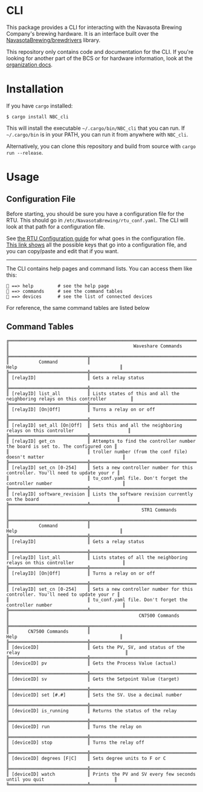 # CLI
This package provides a CLI for interacting with the Navasota Brewing Company's brewing hardware. It is an interface built over the [NavasotaBrewing/brewdrivers](https://github.com/NavasotaBrewing/brewdrivers) library.

This repository only contains code and documentation for the CLI. If you're looking for another part of the BCS or for hardware information, look at the [organization docs](https://github.com/NavasotaBrewing/readme).

# Installation
If you have `cargo` installed:

```
$ cargo install NBC_cli
```

This will install the executable `~/.cargo/bin/NBC_cli` that you can run. If `~/.cargo/bin` is in your PATH, you can run it from anywhere with `NBC_cli`.

Alternatively, you can clone this repository and build from source with `cargo run --release`.

# Usage
## Configuration File
Before starting, you should be sure you have a configuration file for the RTU. This should go in `/etc/NavasotaBrewing/rtu_conf.yaml`. The CLI
will look at that path for a configuration file.

See [the RTU Configuration guide](https://github.com/NavasotaBrewing/documentation/blob/master/RTU_Configuration/configuration.md) for what goes in the configuration file. [This link shows](https://github.com/NavasotaBrewing/documentation/blob/master/RTU_Configuration/rtu_conf.yaml) all the possible keys that go into a configuration file, and you can copy/paste and edit that if you want.

---------------------

The CLI contains help pages and command lists. You can access them like this:

```
🍺 ==> help         # see the help page
🍺 ==> commands     # see the command tables
🍺 ==> devices      # see the list of connected devices
```

For reference, the same command tables are listed below

## Command Tables

```
╔══════════════════════════════════════════════════════════════════════════════════════════════════════════════╗
║                                              Waveshare Commands                                              ║
╠═════════════════════════════╦════════════════════════════════════════════════════════════════════════════════╣
║           Command           ║                                      Help                                      ║
╠═════════════════════════════╬════════════════════════════════════════════════════════════════════════════════╣
║ [relayID]                   ║ Gets a relay status                                                            ║
╠═════════════════════════════╬════════════════════════════════════════════════════════════════════════════════╣
║ [relayID] list_all          ║ Lists states of this and all the neighboring relays on this controller         ║
╠═════════════════════════════╬════════════════════════════════════════════════════════════════════════════════╣
║ [relayID] [On|Off]          ║ Turns a relay on or off                                                        ║
╠═════════════════════════════╬════════════════════════════════════════════════════════════════════════════════╣
║ [relayID] set_all [On|Off]  ║ Sets this and all the neighboring relays on this controller                    ║
╠═════════════════════════════╬════════════════════════════════════════════════════════════════════════════════╣
║ [relayID] get_cn            ║ Attempts to find the controller number the board is set to. The configured con ║
║                             ║ troller number (from the conf file) doesn't matter                             ║
╠═════════════════════════════╬════════════════════════════════════════════════════════════════════════════════╣
║ [relayID] set_cn [0-254]    ║ Sets a new controller number for this controller. You'll need to update your r ║
║                             ║ tu_conf.yaml file. Don't forget the controller number                          ║
╠═════════════════════════════╬════════════════════════════════════════════════════════════════════════════════╣
║ [relayID] software_revision ║ Lists the software revision currently on the board                             ║
╠═════════════════════════════╩════════════════════════════════════════════════════════════════════════════════╣
║                                                 STR1 Commands                                                ║
╠═════════════════════════════╦════════════════════════════════════════════════════════════════════════════════╣
║           Command           ║                                      Help                                      ║
╠═════════════════════════════╬════════════════════════════════════════════════════════════════════════════════╣
║ [relayID]                   ║ Gets a relay status                                                            ║
╠═════════════════════════════╬════════════════════════════════════════════════════════════════════════════════╣
║ [relayID] list_all          ║ Lists states of all the neighboring relays on this controller                  ║
╠═════════════════════════════╬════════════════════════════════════════════════════════════════════════════════╣
║ [relayID] [On|Off]          ║ Turns a relay on or off                                                        ║
╠═════════════════════════════╬════════════════════════════════════════════════════════════════════════════════╣
║ [relayID] set_cn [0-254]    ║ Sets a new controller number for this controller. You'll need to update your r ║
║                             ║ tu_conf.yaml file. Don't forget the controller number                          ║
╠═════════════════════════════╩════════════════════════════════════════════════════════════════════════════════╣
║                                                CN7500 Commands                                               ║
╠═════════════════════════════╦════════════════════════════════════════════════════════════════════════════════╣
║       CN7500 Commands       ║                                      Help                                      ║
╠═════════════════════════════╬════════════════════════════════════════════════════════════════════════════════╣
║ [deviceID]                  ║ Gets the PV, SV, and status of the relay                                       ║
╠═════════════════════════════╬════════════════════════════════════════════════════════════════════════════════╣
║ [deviceID] pv               ║ Gets the Process Value (actual)                                                ║
╠═════════════════════════════╬════════════════════════════════════════════════════════════════════════════════╣
║ [deviceID] sv               ║ Gets the Setpoint Value (target)                                               ║
╠═════════════════════════════╬════════════════════════════════════════════════════════════════════════════════╣
║ [deviceID] set [#.#]        ║ Sets the SV. Use a decimal number                                              ║
╠═════════════════════════════╬════════════════════════════════════════════════════════════════════════════════╣
║ [deviceID] is_running       ║ Returns the status of the relay                                                ║
╠═════════════════════════════╬════════════════════════════════════════════════════════════════════════════════╣
║ [deviceID] run              ║ Turns the relay on                                                             ║
╠═════════════════════════════╬════════════════════════════════════════════════════════════════════════════════╣
║ [deviceID] stop             ║ Turns the relay off                                                            ║
╠═════════════════════════════╬════════════════════════════════════════════════════════════════════════════════╣
║ [deviceID] degrees [F|C]    ║ Sets degree units to F or C                                                    ║
╠═════════════════════════════╬════════════════════════════════════════════════════════════════════════════════╣
║ [deviceID] watch            ║ Prints the PV and SV every few seconds until you quit                          ║
╚═════════════════════════════╩════════════════════════════════════════════════════════════════════════════════╝
```
